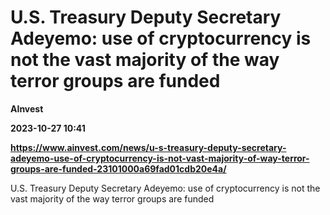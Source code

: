 # U.S. Treasury Deputy Secretary Adeyemo: use of cryptocurrency is not the vast majority of the way terror groups are funded
**AInvest**

**2023-10-27 10:41**

**https://www.ainvest.com/news/u-s-treasury-deputy-secretary-adeyemo-use-of-cryptocurrency-is-not-vast-majority-of-way-terror-groups-are-funded-23101000a69fad01cdb20e4a/**

U.S. Treasury Deputy Secretary Adeyemo: use of cryptocurrency is not the vast majority of the way terror groups are funded